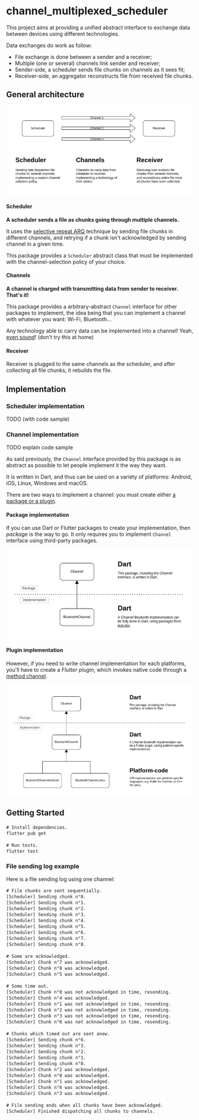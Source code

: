 # channel_multiplexed_scheduler

This project aims at providing a unified abstract interface to exchange data between devices using
different technologies.

Data exchanges do work as follow:
* File exchange is done between a sender and a receiver;
* Multiple (one or several) channels link sender and receiver;
* Sender-side, a scheduler sends file chunks on channels as it sees fit;
* Receiver-side, an aggregator reconstructs file from received file chunks.

## General architecture

<p align="center">
  <img src="assets/img/Theory.drawio.png"/>
</p>

#### Scheduler

**A scheduler sends a file as chunks going through multiple channels.**

It uses the [selective repeat ARQ](https://www.tutorialspoint.com/what-is-selective-repeat-arq-in-computer-networks)
technique by sending file chunks in different channels, and retrying if a chunk isn't acknowledged
by sending channel in a given time.

This package provides a `Scheduler` abstract class that must be implemented with the 
channel-selection policy of your choice.

#### Channels

**A channel is charged with transmitting data from sender to receiver. That's it!**

This package provides a arbitrary-abstract `Channel` interface for other packages to implement, the 
idea being that you can implement a channel with whatever you want: Wi-Fi, Bluetooth... 

Any technology able to carry data can be implemented into a channel!
Yeah, [even sound](https://developers.google.com/android/reference/com/google/android/gms/nearby/messages/audio/AudioBytes)!
(don't try this at home)

#### Receiver

Receiver is plugged to the same channels as the scheduler, and after collecting all file chunks, it 
rebuilds the file.


## Implementation

### Scheduler implementation

TODO (with code sample)

### Channel implementation

TODO explain code sample

As said previously, the `Channel` interface provided by this package is as abstract as possible to
let people implement it the way they want.

It is written in Dart, and thus can be used on a variety of platforms: Android, iOS, Linux, Windows
and macOS.

There are two ways to implement a channel: you must create either [a package or a plugin](https://docs.flutter.dev/development/packages-and-plugins/developing-packages).

#### Package implementation

If you can use Dart or Flutter packages to create your implementation, then *package* is the way to
go. It only requires you to implement `Channel` interface using third-party packages.

<p align="center">
  <img src="assets/img/Channel%20implementation%20(package).drawio.png"/>
</p>

#### Plugin implementation

However, if you need to write channel implementation for each platforms, you'll have to create a 
*Flutter plugin*, which invokes native code through a [method channel](https://docs.flutter.dev/development/platform-integration/platform-channels).

<p align="center">
  <img src="assets/img/Channel%20implementation%20(plugin).drawio.png"/>
</p>

## Getting Started

```shell
# Install dependencies.
flutter pub get

# Run tests.
flutter test
```

### File sending log example

Here is a file sending log using one channel:

```text
# File chunks are sent sequentially.
[Scheduler] Sending chunk n°0.
[Scheduler] Sending chunk n°1.
[Scheduler] Sending chunk n°2.
[Scheduler] Sending chunk n°3.
[Scheduler] Sending chunk n°4.
[Scheduler] Sending chunk n°5.
[Scheduler] Sending chunk n°6.
[Scheduler] Sending chunk n°7.
[Scheduler] Sending chunk n°8.

# Some are acknowledged.
[Scheduler] Chunk n°7 was acknowledged.
[Scheduler] Chunk n°8 was acknowledged.
[Scheduler] Chunk n°5 was acknowledged.

# Some time out.
[Scheduler] Chunk n°0 was not acknowledged in time, resending.
[Scheduler] Chunk n°4 was acknowledged.
[Scheduler] Chunk n°1 was not acknowledged in time, resending.
[Scheduler] Chunk n°2 was not acknowledged in time, resending.
[Scheduler] Chunk n°3 was not acknowledged in time, resending.
[Scheduler] Chunk n°6 was not acknowledged in time, resending.

# Chunks which timed out are sent anew.
[Scheduler] Sending chunk n°6.
[Scheduler] Sending chunk n°3.
[Scheduler] Sending chunk n°2.
[Scheduler] Sending chunk n°1.
[Scheduler] Sending chunk n°0.
[Scheduler] Chunk n°2 was acknowledged.
[Scheduler] Chunk n°0 was acknowledged.
[Scheduler] Chunk n°1 was acknowledged.
[Scheduler] Chunk n°6 was acknowledged.
[Scheduler] Chunk n°3 was acknowledged.

# File sending ends when all chunks have been acknowledged.
[Scheduler] Finished dispatching all chunks to channels.
```